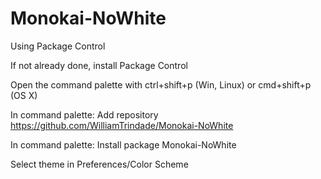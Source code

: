 # Monokai-NoWhite


Using Package Control

If not already done, install Package Control

Open the command palette with ctrl+shift+p (Win, Linux) or cmd+shift+p (OS X)

In command palette: Add repository https://github.com/WilliamTrindade/Monokai-NoWhite

In command palette: Install package Monokai-NoWhite

Select theme in Preferences/Color Scheme
